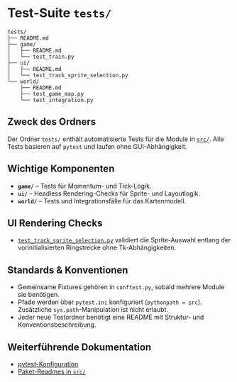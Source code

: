 # Test-Suite `tests/`

```text
tests/
├── README.md
├── game/
│   ├── README.md
│   └── test_train.py
├── ui/
│   ├── README.md
│   └── test_track_sprite_selection.py
└── world/
    ├── README.md
    ├── test_game_map.py
    └── test_integration.py
```

## Zweck des Ordners
Der Ordner `tests/` enthält automatisierte Tests für die Module in [`src/`](../src/README.md). Alle Tests basieren auf `pytest` und laufen ohne GUI-Abhängigkeit.

## Wichtige Komponenten
- **`game/`** – Tests für Momentum- und Tick-Logik.
- **`ui/`** – Headless Rendering-Checks für Sprite- und Layoutlogik.
- **`world/`** – Tests und Integrationsfälle für das Kartenmodell.

## UI Rendering Checks
- [`test_track_sprite_selection.py`](ui/test_track_sprite_selection.py) validiert die Sprite-Auswahl
  entlang der vorinitialisierten Ringstrecke ohne Tk-Abhängigkeiten.

## Standards & Konventionen
- Gemeinsame Fixtures gehören in `conftest.py`, sobald mehrere Module sie benötigen.
- Pfade werden über `pytest.ini` konfiguriert (`pythonpath = src`). Zusätzliche `sys.path`-Manipulation ist nicht erlaubt.
- Jeder neue Testordner benötigt eine README mit Struktur- und Konventionsbeschreibung.

## Weiterführende Dokumentation
- [pytest-Konfiguration](../pytest.ini)
- [Paket-Readmes in `src/`](../src/README.md)
